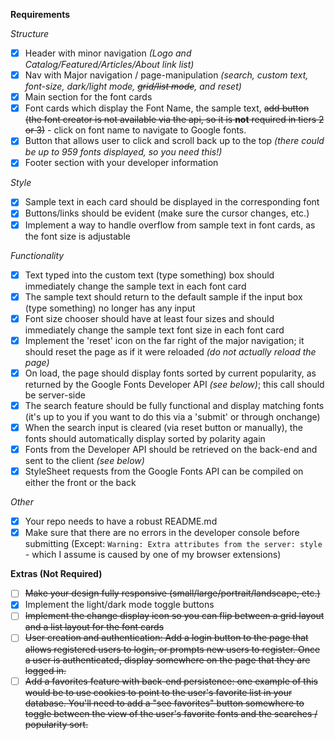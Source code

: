 **Requirements**

*Structure*

- [X] Header with minor navigation *(Logo and Catalog/Featured/Articles/About link list)*
- [X] Nav with Major navigation / page-manipulation *(search, custom text, font-size, dark/light mode, ~~grid/list mode~~, and reset)*
- [X] Main section for the font cards
- [X] Font cards which display the Font Name, the sample text, ~~add button (the font creator is not available via the api, so it is **not** required in tiers 2 or 3)~~ - click on font name to navigate to Google fonts.
- [X] Button that allows user to click and scroll back up to the top *(there could be up to 959 fonts displayed, so you need this!)*
- [X] Footer section with your developer information

*Style*

- [X] Sample text in each card should be displayed in the corresponding font
- [X] Buttons/links should be evident (make sure the cursor changes, etc.)
- [X] Implement a way to handle overflow from sample text in font cards, as the font size is adjustable

*Functionality*

- [X] Text typed into the custom text (type something) box should immediately change the sample text in each font card
- [X] The sample text should return to the default sample if the input box (type something) no longer has any input
- [X] Font size chooser should have at least four sizes and should immediately change the sample text font size in each font card
- [X] Implement the 'reset' icon on the far right of the major navigation; it should reset the page as if it were reloaded *(do not actually reload the page)*
- [X] On load, the page should display fonts sorted by current popularity, as returned by the Google Fonts Developer API *(see below)*; this call should be server-side
- [X] The search feature should be fully functional and display matching fonts (it's up to you if you want to do this via a 'submit' or through onchange)
- [X] When the search input is cleared (via reset button or manually), the fonts should automatically display sorted by polarity again
- [X] Fonts from the Developer API should be retrieved on the back-end and sent to the client *(see below)*
- [X] StyleSheet requests from the Google Fonts API can be compiled on either the front or the back

*Other*

- [X] Your repo needs to have a robust README.md
- [X] Make sure that there are no errors in the developer console before submitting (Except: `Warning: Extra attributes from the server: style` - which I assume is caused by one of my browser extensions)

**Extras (Not Required)**

- [ ] ~~Make your design fully responsive (small/large/portrait/landscape, etc.)~~
- [X] Implement the light/dark mode toggle buttons
- [ ] ~~Implement the change display icon so you can flip between a grid layout and a list layout for the font cards~~
- [ ] ~~User creation and authentication: Add a login button to the page that allows registered users to login, or prompts new users to register. Once a user is authenticated, display somewhere on the page that they are logged in.~~
- [ ] ~~Add a favorites feature with back-end persistence: one example of this would be to use cookies to point to the user's favorite list in your database. You'll need to add a "see favorites" button somewhere to toggle between the view of the user's favorite fonts and the searches / popularity sort.~~
